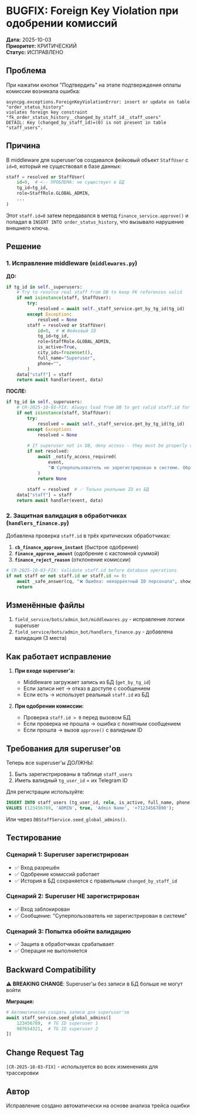 # BUGFIX: Foreign Key Violation при одобрении комиссий

**Дата:** 2025-10-03  
**Приоритет:** КРИТИЧЕСКИЙ  
**Статус:** ИСПРАВЛЕНО

## Проблема

При нажатии кнопки "Подтвердить" на этапе подтверждения оплаты комиссии возникала ошибка:

```
asyncpg.exceptions.ForeignKeyViolationError: insert or update on table "order_status_history" 
violates foreign key constraint "fk_order_status_history__changed_by_staff_id__staff_users"
DETAIL: Key (changed_by_staff_id)=(0) is not present in table "staff_users".
```

## Причина

В middleware для superuser'ов создавался фейковый объект `StaffUser` с `id=0`, который не существовал в базе данных:

```python
staff = resolved or StaffUser(
    id=0,  # <-- ПРОБЛЕМА: не существует в БД
    tg_id=tg_id,
    role=StaffRole.GLOBAL_ADMIN,
    ...
)
```

Этот `staff.id=0` затем передавался в метод `finance_service.approve()` и попадал в `INSERT INTO order_status_history`, что вызывало нарушение внешнего ключа.

## Решение

### 1. Исправление middleware (`middlewares.py`)

**ДО:**
```python
if tg_id in self._superusers:
    # Try to resolve real staff from DB to keep FK references valid
    if not isinstance(staff, StaffUser):
        try:
            resolved = await self._staff_service.get_by_tg_id(tg_id)
        except Exception:
            resolved = None
        staff = resolved or StaffUser(
            id=0,  # ❌ Фейковый ID
            tg_id=tg_id,
            role=StaffRole.GLOBAL_ADMIN,
            is_active=True,
            city_ids=frozenset(),
            full_name="Superuser",
            phone="",
        )
    data["staff"] = staff
    return await handler(event, data)
```

**ПОСЛЕ:**
```python
if tg_id in self._superusers:
    # CR-2025-10-03-FIX: Always load from DB to get valid staff.id for FK references
    if not isinstance(staff, StaffUser):
        try:
            resolved = await self._staff_service.get_by_tg_id(tg_id)
        except Exception:
            resolved = None
        
        # If superuser not in DB, deny access - they must be properly registered
        if not resolved:
            await _notify_access_required(
                event, 
                "⛔ Суперпользователь не зарегистрирован в системе. Обратитесь к администратору."
            )
            return None
        
        staff = resolved  # ✅ Только реальные ID из БД
    data["staff"] = staff
    return await handler(event, data)
```

### 2. Защитная валидация в обработчиках (`handlers_finance.py`)

Добавлена проверка `staff.id` в трёх критических обработчиках:

1. **`cb_finance_approve_instant`** (быстрое одобрение)
2. **`finance_approve_amount`** (одобрение с кастомной суммой)
3. **`finance_reject_reason`** (отклонение комиссии)

```python
# CR-2025-10-03-FIX: Validate staff.id before database operations
if not staff or not staff.id or staff.id <= 0:
    await _safe_answer(cq, "❌ Ошибка: некорректный ID персонала", show_alert=True)
    return
```

## Изменённые файлы

1. `field_service/bots/admin_bot/middlewares.py` - исправление логики superuser
2. `field_service/bots/admin_bot/handlers_finance.py` - добавлена валидация (3 места)

## Как работает исправление

1. **При входе superuser'а:**
   - Middleware загружает запись из БД (`get_by_tg_id`)
   - Если записи нет → отказ в доступе с сообщением
   - Если есть → использует реальный `staff.id` из БД

2. **При одобрении комиссии:**
   - Проверка `staff.id > 0` перед вызовом БД
   - Если проверка не прошла → ошибка с понятным сообщением
   - Если прошла → вызов `approve()` с валидным ID

## Требования для superuser'ов

Теперь все superuser'ы ДОЛЖНЫ:
1. Быть зарегистрированы в таблице `staff_users`
2. Иметь валидный `tg_user_id` = их Telegram ID

Для регистрации используйте:
```sql
INSERT INTO staff_users (tg_user_id, role, is_active, full_name, phone)
VALUES (123456789, 'ADMIN', true, 'Admin Name', '+71234567890');
```

Или через `DBStaffService.seed_global_admins()`.

## Тестирование

### Сценарий 1: Superuser зарегистрирован
- ✅ Вход разрешён
- ✅ Одобрение комиссий работает
- ✅ История в БД сохраняется с правильным `changed_by_staff_id`

### Сценарий 2: Superuser НЕ зарегистрирован
- ✅ Вход заблокирован
- ✅ Сообщение: "Суперпользователь не зарегистрирован в системе"

### Сценарий 3: Попытка обойти валидацию
- ✅ Защита в обработчиках срабатывает
- ✅ Операция не выполняется

## Backward Compatibility

⚠️ **BREAKING CHANGE**: Superuser'ы без записи в БД больше не могут войти

**Миграция:**
```python
# Автоматически создать записи для superuser'ов
await staff_service.seed_global_admins([
    123456789,  # TG ID superuser 1
    987654321,  # TG ID superuser 2
])
```

## Change Request Tag

`[CR-2025-10-03-FIX]` - используется во всех изменениях для трассировки

## Автор

Исправление создано автоматически на основе анализа трейса ошибки
